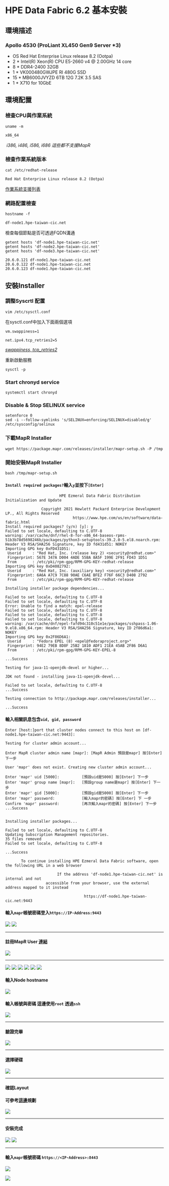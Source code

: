 # HPE Data Fabric 6.2 基本安裝
## 環境描述
### Apollo 4530 (ProLiant XL450 Gen9 Server *3)

* OS Red Hat Enterprise Linux release 8.2 (Ootpa)
* 2 *	Intel(R) Xeon(R) CPU E5-2660 v4 @ 2.00GHz 14 core
* 8 *  DDR4-2400 32GB 
* 1 *	VK000480GWJPE RI 480G SSD
* 15 * MB6000JVYZD 6TB 12G 7.2K 3.5 SAS
* 1 *  X710 for 10GbE



## 環境配置
### 檢查CPU與作業系統
```shell=
uname -m
```
`x86_64`

 *i386, i486, i586, i686 這些都不支援MapR*
 
### 檢查作業系統版本
```shell=
cat /etc/redhat-release
```
`Red Hat Enterprise Linux release 8.2 (Ootpa)`

[作業系統支援列表](https://docs.datafabric.hpe.com/62/InteropMatrix/r_os_matrix_6.x.html)

### 網路配置檢查
```shell=
hostname -f
```
`df-node1.hpe-taiwan-cic.net`

檢查每個節點是否可透過FQDN溝通

```shell=
getent hosts 'df-node1.hpe-taiwan-cic.net'
getent hosts 'df-node2.hpe-taiwan-cic.net'
getent hosts 'df-node3.hpe-taiwan-cic.net'
```
```
20.6.0.121 df-node1.hpe-taiwan-cic.net
20.6.0.122 df-node1.hpe-taiwan-cic.net
20.6.0.123 df-node1.hpe-taiwan-cic.net
```
## 安裝Installer

### 調整Syscrtl 配置
```shell=
vim /etc/sysctl.conf
```
在sysctl.conf中加入下面兩個選項

`vm.swappiness=1`

`net.ipv4.tcp_retries2=5`

*[swappiness, ](https://docs.datafabric.hpe.com/62/AdvancedInstallation/PreparingEachNode-memory.html?hl=swappiness)*
*[tcp_retries2](https://docs.datafabric.hpe.com/62/AdvancedInstallation/PreparingEachNode-infrastructure.html?hl=ipv4.tcp_retries2)*

重新啟動服務

```shell=
sysctl -p
```
### Start chronyd service
```shell=
systemctl start chronyd
```
### Disable & Stop SELINUX service
```shell=
setenforce 0
sed -i --follow-symlinks 's/SELINUX=enforcing/SELINUX=disabled/g' /etc/sysconfig/selinux
```
### 下載MapR Installer
```shell=
wget https://package.mapr.com/releases/installer/mapr-setup.sh -P /tmp
```

### 開始安裝MapR Installer

```shell=
bash /tmp/mapr-setup.sh
```
#### `Install required packages?`輸入`y`並按下`[Enter]`

```shell=
                        HPE Ezmeral Data Fabric Distribution Initialization and Update

                Copyright 2021 Hewlett Packard Enterprise Development LP., All Rights Reserved
                              https://www.hpe.com/us/en/software/data-fabric.html
Install required packages? (y/n) [y]: y
Failed to set locale, defaulting to C.UTF-8
warning: /var/cache/dnf/rhel-8-for-x86_64-baseos-rpms-51b3b78d5698246b/packages/python3-setuptools-39.2.0-5.el8.noarch.rpm: Header V3 RSA/SHA256 Signature, key ID fd431d51: NOKEY
Importing GPG key 0xFD431D51:
 Userid     : "Red Hat, Inc. (release key 2) <security@redhat.com>"
 Fingerprint: 567E 347A D004 4ADE 55BA 8A5F 199E 2F91 FD43 1D51
 From       : /etc/pki/rpm-gpg/RPM-GPG-KEY-redhat-release
Importing GPG key 0xD4082792:
 Userid     : "Red Hat, Inc. (auxiliary key) <security@redhat.com>"
 Fingerprint: 6A6A A7C9 7C88 90AE C6AE BFE2 F76F 66C3 D408 2792
 From       : /etc/pki/rpm-gpg/RPM-GPG-KEY-redhat-release

Installing installer package dependencies...

Failed to set locale, defaulting to C.UTF-8
Failed to set locale, defaulting to C.UTF-8
Error: Unable to find a match: epel-release
Failed to set locale, defaulting to C.UTF-8
Failed to set locale, defaulting to C.UTF-8
Failed to set locale, defaulting to C.UTF-8
warning: /var/cache/dnf/epel-fafd94c310c51e1e/packages/sshpass-1.06-9.el8.x86_64.rpm: Header V3 RSA/SHA256 Signature, key ID 2f86d6a1: NOKEY
Importing GPG key 0x2F86D6A1:
 Userid     : "Fedora EPEL (8) <epel@fedoraproject.org>"
 Fingerprint: 94E2 79EB 8D8F 25B2 1810 ADF1 21EA 45AB 2F86 D6A1
 From       : /etc/pki/rpm-gpg/RPM-GPG-KEY-EPEL-8

...Success

Testing for java-11-openjdk-devel or higher...

JDK not found - installing java-11-openjdk-devel...

Failed to set locale, defaulting to C.UTF-8
...Success

Testing connection to http://package.mapr.com/releases/installer...

...Success
```

#### 輸入相關訊息包含`uid, gid, password`

```shell=
Enter [host:]port that cluster nodes connect to this host on [df-node1.hpe-taiwan-cic.net:9443]:

Testing for cluster admin account...

Enter MapR cluster admin name [mapr]: [MapR Admin 預設是mapr] 按[Enter] 下一步

User 'mapr' does not exist. Creating new cluster admin account...

Enter 'mapr' uid [5000]:          [預設uid是5000] 按[Enter] 下一步
Enter 'mapr' group name [mapr]:   [預設group name是mapr] 按[Enter] 下一步
Enter 'mapr' gid [5000]:          [預設gid是5000] 按[Enter] 下一步
Enter 'mapr' password:            [輸入mapr的密碼] 按[Enter] 下 一步
Confirm 'mapr' password:          [再次輸入mapr的密碼] 按[Enter] 下一步
...Success


Installing installer packages...

Failed to set locale, defaulting to C.UTF-8
Updating Subscription Management repositories.
35 files removed
Failed to set locale, defaulting to C.UTF-8

...Success

       To continue installing HPE Ezmeral Data Fabric software, open the following URL in a web browser

                       If the address 'df-node1.hpe-taiwan-cic.net' is internal and not
                  accessible from your browser, use the external address mapped to it instead

                                   https://df-node1.hpe-taiwan-cic.net:9443
```


#### 輸入`mapr`帳號密碼登入`https://IP-Address:9443`
![](https://github.com/hoycdanny/hoycdanny.github.io/blob/master/hpe/ezmeral/data_fabric/install/6.2/img/1.png)
![](https://i.imgur.com/OqHAuFb.png)

---

#### 註冊MapR User [連結](https://mapr.com/user/)
![](https://i.imgur.com/oGTem4v.png)

---

![](https://i.imgur.com/MdmBdiV.png)
![](https://i.imgur.com/x3NsMBn.png)
![](https://i.imgur.com/38iCfKm.png)
![](https://i.imgur.com/FaUB5GM.png)
![](https://i.imgur.com/XI8kobJ.png)
![](https://i.imgur.com/ae672bv.png)

#### 輸入Node hostname
![](https://i.imgur.com/4Viml90.png)

#### 輸入帳號與密碼 這邊使用`root` 透過`ssh`
![](https://i.imgur.com/Byisssi.png)

---

#### 驗證完畢
![](https://i.imgur.com/8gGLOhr.png)

---

#### 選擇硬碟
![](https://i.imgur.com/VcMVSJD.png)

---

#### 確認Layout
#### 可參考[這邊](https://docs.datafabric.hpe.com/62/AdvancedInstallation/PlanningtheCluster-examples.html)規劃

![](https://i.imgur.com/ZxNYu3L.png)


---

#### 安裝完成
![](https://i.imgur.com/idiw3sI.png)
![](https://i.imgur.com/Ye3ofZ0.png)

---

#### 輸入`mapr`帳號密碼 `https://<IP-Address>:8443`
![](https://i.imgur.com/4LUU0YH.png)

![](https://i.imgur.com/jsEzIa0.png)

